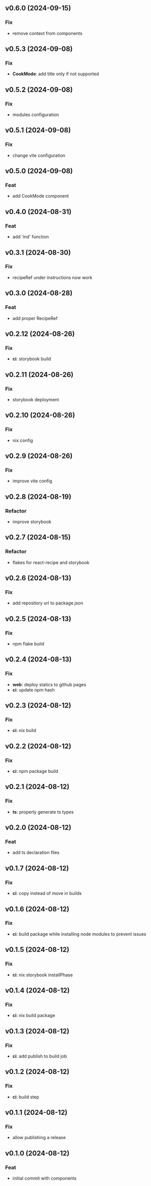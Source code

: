 ## v0.6.0 (2024-09-15)

### Fix

- remove context from components

## v0.5.3 (2024-09-08)

### Fix

- **CookMode**: add title only if not supported

## v0.5.2 (2024-09-08)

### Fix

- modules configuration

## v0.5.1 (2024-09-08)

### Fix

- change vite configuration

## v0.5.0 (2024-09-08)

### Feat

- add CookMode component

## v0.4.0 (2024-08-31)

### Feat

- add 'ind' function

## v0.3.1 (2024-08-30)

### Fix

- recipeRef under instructions now work

## v0.3.0 (2024-08-28)

### Feat

- add proper RecipeRef

## v0.2.12 (2024-08-26)

### Fix

- **ci**: storybook build

## v0.2.11 (2024-08-26)

### Fix

- storybook deployment

## v0.2.10 (2024-08-26)

### Fix

- nix config

## v0.2.9 (2024-08-26)

### Fix

- improve vite config

## v0.2.8 (2024-08-19)

### Refactor

- improve storybook

## v0.2.7 (2024-08-15)

### Refactor

- flakes for react-recipe and storybook

## v0.2.6 (2024-08-13)

### Fix

- add repository url to package.json

## v0.2.5 (2024-08-13)

### Fix

- npm flake build

## v0.2.4 (2024-08-13)

### Fix

- **web**: deploy statics to github pages
- **ci**: update npm hash

## v0.2.3 (2024-08-12)

### Fix

- **ci**: nix build

## v0.2.2 (2024-08-12)

### Fix

- **ci**: npm package build

## v0.2.1 (2024-08-12)

### Fix

- **ts**: properly generate ts types

## v0.2.0 (2024-08-12)

### Feat

- add ts declaration files

## v0.1.7 (2024-08-12)

### Fix

- **ci**: copy instead of move in builds

## v0.1.6 (2024-08-12)

### Fix

- **ci**: build package while installing node modules to prevent issues

## v0.1.5 (2024-08-12)

### Fix

- **ci**: nix storybook installPhase

## v0.1.4 (2024-08-12)

### Fix

- **ci**: nix build package

## v0.1.3 (2024-08-12)

### Fix

- **ci**: add publish to build job

## v0.1.2 (2024-08-12)

### Fix

- **ci**: build step

## v0.1.1 (2024-08-12)

### Fix

- allow publishing a release

## v0.1.0 (2024-08-12)

### Feat

- initial commit with components
